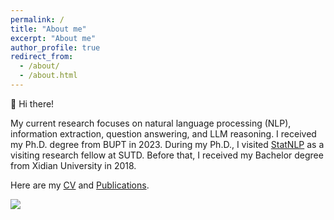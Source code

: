 ```yaml
---
permalink: /
title: "About me"
excerpt: "About me"
author_profile: true
redirect_from: 
  - /about/
  - /about.html
---
```


👋 Hi there!

My current research focuses on natural language processing (NLP), information extraction, question answering, and LLM reasoning. 
I received my Ph.D. degree from BUPT in 2023. During my Ph.D., I visited [StatNLP](https://istd.sutd.edu.sg/people/faculty/lu-wei) as a visiting research fellow at SUTD.
Before that, I received my Bachelor degree from Xidian University in 2018.

Here are my [CV](https://hanjiale.github.io/cv/) and [Publications](https://hanjiale.github.io/publications/).

<a href='https://mapmyvisitors.com/web/1bvon'  title='Visit tracker'><img src='https://mapmyvisitors.com/map.png?cl=ffffff&w=a&t=n&d=1-VHjMWjv_T_7OD7YwrBMGnwhoYkedc_-0wCnExqZIw'/></a>